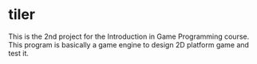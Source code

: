 # tiler
This is the 2nd project for the Introduction in Game Programming course. This program is basically a game engine to design 2D platform game and test it.
